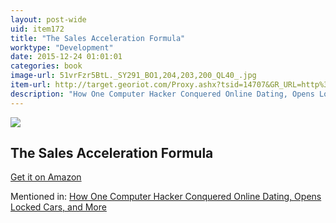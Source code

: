 ```yaml
---
layout: post-wide
uid: item172
title: "The Sales Acceleration Formula"
worktype: "Development"
date: 2015-12-24 01:01:01
categories: book
image-url: 51vrFzr5BtL._SY291_BO1,204,203,200_QL40_.jpg
item-url: http://target.georiot.com/Proxy.ashx?tsid=14707&GR_URL=http%3A%2F%2Fwww.amazon.com%2FSales-Acceleration-Formula-Technology-Inbound%2Fdp%2F1119047072%2F
description: "How One Computer Hacker Conquered Online Dating, Opens Locked Cars, and More"
---
```

<a href="http://target.georiot.com/Proxy.ashx?tsid=14707&GR_URL=http%3A%2F%2Fwww.amazon.com%2FSales-Acceleration-Formula-Technology-Inbound%2Fdp%2F1119047072%2F" target="blank"><img src="../../../../img/thumbs/51vrFzr5BtL._SY291_BO1,204,203,200_QL40_.jpg" class="prod-img"></a>
<h2>The Sales Acceleration Formula</h2>
<p><a href="http://target.georiot.com/Proxy.ashx?tsid=14707&GR_URL=http%3A%2F%2Fwww.amazon.com%2FSales-Acceleration-Formula-Technology-Inbound%2Fdp%2F1119047072%2F" target="blank">Get it on Amazon</a><p>
<p>Mentioned in: <a href="http://fourhourworkweek.com/2015/05/02/samy-kamkar/" target="blank">How One Computer Hacker Conquered Online Dating, Opens Locked Cars, and More</a></p>
